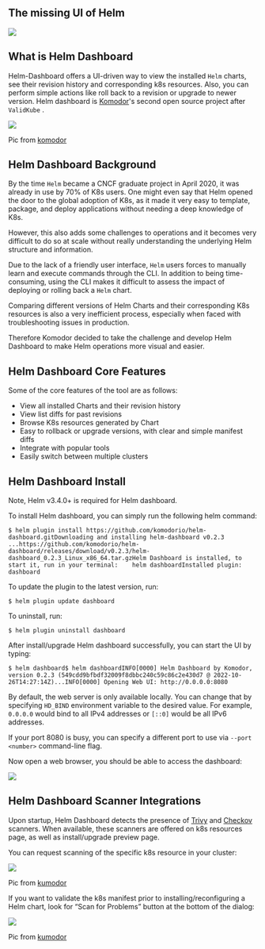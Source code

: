 ## The missing UI of Helm

![](https://miro.medium.com/max/700/1*nfrmjKIfO-iewPJTDDfOYw.png)

## What is Helm Dashboard

Helm-Dashboard offers a UI-driven way to view the installed `Helm` charts, see their revision history and corresponding k8s resources. Also, you can perform simple actions like roll back to a revision or upgrade to newer version. Helm dashboard is [Komodor](https://komodor.com/)'s second open source project after `ValidKube` .

![](https://miro.medium.com/max/700/0*gClBdWv0eBYiXuor.png)

Pic from [komodor](https://github.com/komodorio/helm-dashboard)

## Helm Dashboard Background

By the time `Helm` became a CNCF graduate project in April 2020, it was already in use by 70% of K8s users. One might even say that Helm opened the door to the global adoption of K8s, as it made it very easy to template, package, and deploy applications without needing a deep knowledge of K8s.

However, this also adds some challenges to operations and it becomes very difficult to do so at scale without really understanding the underlying Helm structure and information.

Due to the lack of a friendly user interface, `Helm` users forces to manually learn and execute commands through the CLI. In addition to being time-consuming, using the CLI makes it difficult to assess the impact of deploying or rolling back a `Helm` chart.

Comparing different versions of Helm Charts and their corresponding K8s resources is also a very inefficient process, especially when faced with troubleshooting issues in production.

Therefore Komodor decided to take the challenge and develop Helm Dashboard to make Helm operations more visual and easier.

## Helm Dashboard Core Features

Some of the core features of the tool are as follows:

-   View all installed Charts and their revision history
-   View list diffs for past revisions
-   Browse K8s resources generated by Chart
-   Easy to rollback or upgrade versions, with clear and simple manifest diffs
-   Integrate with popular tools
-   Easily switch between multiple clusters

## Helm Dashboard Install

Note, Helm v3.4.0+ is required for Helm dashboard.

To install Helm dashboard, you can simply run the following helm command:

```
$ helm plugin install https://github.com/komodorio/helm-dashboard.gitDownloading and installing helm-dashboard v0.2.3 ...https://github.com/komodorio/helm-dashboard/releases/download/v0.2.3/helm-dashboard_0.2.3_Linux_x86_64.tar.gzHelm Dashboard is installed, to start it, run in your terminal:    helm dashboardInstalled plugin: dashboard
```

To update the plugin to the latest version, run:

```
$ helm plugin update dashboard
```

To uninstall, run:

```
$ helm plugin uninstall dashboard
```

After install/upgrade Helm dashboard successfully, you can start the UI by typing:

```
$ helm dashboard$ helm dashboardINFO[0000] Helm Dashboard by Komodor, version 0.2.3 (549cdd9bfbdf32009f8dbbc240c59c86c2e430d7 @ 2022-10-26T14:27:14Z)...INFO[0000] Opening Web UI: http://0.0.0.0:8080
```

By default, the web server is only available locally. You can change that by specifying `HD_BIND` environment variable to the desired value. For example, `0.0.0.0` would bind to all IPv4 addresses or `[::0]` would be all IPv6 addresses.

If your port 8080 is busy, you can specify a different port to use via `--port <number>` command-line flag.

Now open a web browser, you should be able to access the dashboard:

![](https://miro.medium.com/max/700/1*DZYuynEyDGvTXcicLnscLw.png)

## Helm Dashboard Scanner Integrations

Upon startup, Helm Dashboard detects the presence of [Trivy](https://github.com/aquasecurity/trivy) and [Checkov](https://github.com/bridgecrewio/checkov) scanners. When available, these scanners are offered on k8s resources page, as well as install/upgrade preview page.

You can request scanning of the specific k8s resource in your cluster:

![](https://miro.medium.com/max/700/0*KJIeloT9AVcPcFqG.png)

Pic from [kumodor](https://github.com/komodorio/helm-dashboard)

If you want to validate the k8s manifest prior to installing/reconfiguring a Helm chart, look for “Scan for Problems” button at the bottom of the dialog:

![](https://miro.medium.com/max/700/0*JrPe3W4_NVFfEjbs.png)

Pic from [kumodor](https://github.com/komodorio/helm-dashboard)